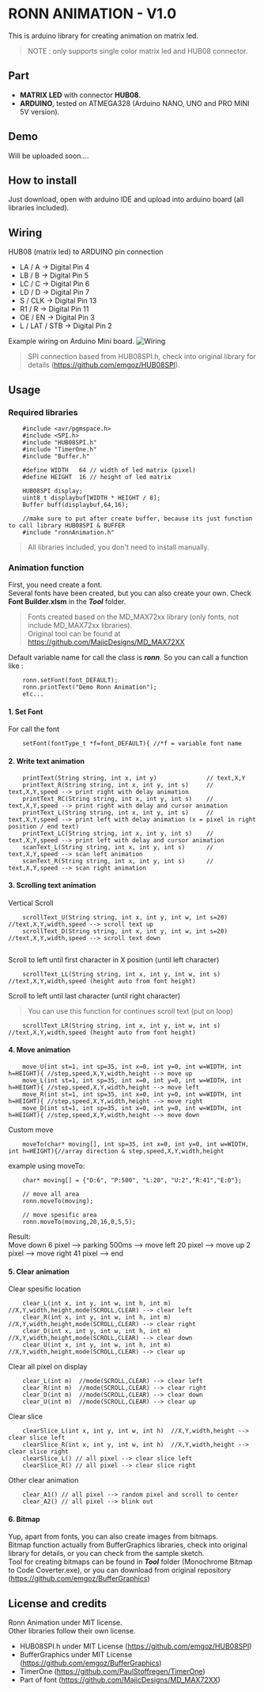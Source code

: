 # RONN ANIMATION - V1.0
This is arduino library for creating animation on matrix led.  
> NOTE : only supports single color matrix led and HUB08 connector.

## Part
- **MATRIX LED** with connector **HUB08**. 
- **ARDUINO**, tested on ATMEGA328 (Arduino NANO, UNO and PRO MINI 5V version).

## Demo
Will be uploaded soon....

## How to install
Just download, open with arduino IDE and upload into arduino board (all libraries included).

## Wiring
HUB08 (matrix led) to ARDUINO pin connection
 - LA / A    -> Digital Pin 4
 - LB / B    -> Digital Pin 5
 - LC / C    -> Digital Pin 6
 - LD / D    -> Digital Pin 7
 - S / CLK   -> Digital Pin 13
 - R1 / R    -> Digital Pin 11
 - OE / EN   -> Digital Pin 3
 - L / LAT / STB -> Digital Pin 2

Example wiring on Arduino Mini board.
![Wiring](Tool/wiring.png)

> SPI connection based from HUB08SPI.h, check into original library for details (https://github.com/emgoz/HUB08SPI).

## Usage
### Required libraries
~~~
	#include <avr/pgmspace.h>
	#include <SPI.h>
	#include "HUB08SPI.h"
	#include "TimerOne.h"
	#include "Buffer.h"

	#define WIDTH   64 // width of led matrix (pixel)
	#define HEIGHT  16 // height of led matrix

	HUB08SPI display;
	uint8_t displaybuf[WIDTH * HEIGHT / 8];
	Buffer buff(displaybuf,64,16);

	//make sure to put after create buffer, because its just function to call library HUB08SPI & BUFFER
	#include "ronnAnimation.h" 
~~~
> All libraries included, you don't need to install manually.



### Animation function
First, you need create a font.  
Several fonts have been created, but you can also create your own. Check **Font Builder.xlsm** in the ***Tool*** folder.
> Fonts created based on the MD_MAX72xx library (only fonts, not include MD_MAX72xx libraries).  
> Original tool can be found at https://github.com/MajicDesigns/MD_MAX72XX

Default variable name for call the class is ***ronn***. So you can call a function like :
```
	ronn.setFont(font_DEFAULT);
	ronn.printText("Demo Ronn Animation");
	etc...
```
#### 1. Set Font
For call the font
```
	setFont(fontType_t *f=font_DEFAULT){ //*f = variable font name
```
#### 2. Write text animation
```
	printText(String string, int x, int y)   			// text,X,Y
	printText_R(String string, int x, int y, int s)  	// text,X,Y,speed --> print right with delay animation
	printText_RC(String string, int x, int y, int s)  	// text,X,Y,speed --> print right with delay and cursor animation
	printText_L(String string, int x, int y, int s)  	// text,X,Y,speed --> print left with delay animation (x = pixel in right position / end text)
	printText_LC(String string, int x, int y, int s)  	// text,X,Y,speed --> print left with delay and cursor animation 
	scanText_L(String string, int x, int y, int s)  	// text,X,Y,speed --> scan left animation
	scanText_R(String string, int x, int y, int s)  	// text,X,Y,speed --> scan right animation
```

#### 3. Scrolling text animation
Vertical Scroll
```
	scrollText_U(String string, int x, int y, int w, int s=20)    //text,X,Y,width,speed --> scroll text up
    scrollText_D(String string, int x, int y, int w, int s=20)    //text,X,Y,width,speed --> scroll text down
	
```
Scroll to left until first character in X position (until left character)
```
	scrollText_LL(String string, int x, int y, int w, int s) //text,X,Y,width,speed (height auto from font height)
```
Scroll to left until last character (until right character)
> You can use this function for continues scroll text (put on loop)
```
	scrollText_LR(String string, int x, int y, int w, int s) //text,X,Y,width,speed (height auto from font height)
```

#### 4. Move animation
```
	move_U(int st=1, int sp=35, int x=0, int y=0, int w=WIDTH, int h=HEIGHT){ //step,speed,X,Y,width,height --> move up
	move_L(int st=1, int sp=35, int x=0, int y=0, int w=WIDTH, int h=HEIGHT){ //step,speed,X,Y,width,height --> move left
	move_R(int st=1, int sp=35, int x=0, int y=0, int w=WIDTH, int h=HEIGHT){ //step,speed,X,Y,width,height --> move right
	move_D(int st=1, int sp=35, int x=0, int y=0, int w=WIDTH, int h=HEIGHT){ //step,speed,X,Y,width,height --> move down
```
Custom move
```
	moveTo(char* moving[], int sp=35, int x=0, int y=0, int w=WIDTH, int h=HEIGHT){//array direction & step,speed,X,Y,width,height
```
example using moveTo:
```
    char* moving[] = {"D:6", "P:500", "L:20", "U:2","R:41","E:0"};
	
	// move all area
    ronn.moveTo(moving);
	
	// move spesific area
	ronn.moveTo(moving,20,16,0,5,5);

```
Result:  
Move down 6 pixel --> parking 500ms --> move left 20 pixel --> move up 2 pixel --> move right 41 pixel --> end


#### 5. Clear animation
Clear spesific location
```
    clear_L(int x, int y, int w, int h, int m)  //X,Y,width,height,mode(SCROLL,CLEAR) --> clear left
    clear_R(int x, int y, int w, int h, int m)  //X,Y,width,height,mode(SCROLL,CLEAR) --> clear right
    clear_D(int x, int y, int w, int h, int m)  //X,Y,width,height,mode(SCROLL,CLEAR) --> clear down
    clear_U(int x, int y, int w, int h, int m)  //X,Y,width,height,mode(SCROLL,CLEAR) --> clear up 
```

Clear all pixel on display
```
	clear_L(int m)  //mode(SCROLL,CLEAR) --> clear left
	clear_R(int m)  //mode(SCROLL,CLEAR) --> clear right
	clear_D(int m)  //mode(SCROLL,CLEAR) --> clear down
	clear_U(int m)  //mode(SCROLL,CLEAR) --> clear up
```

Clear slice
```
	clearSlice_L(int x, int y, int w, int h)  //X,Y,width,height --> clear slice left
	clearSlice_R(int x, int y, int w, int h)  //X,Y,width,height --> clear slice right
	clearSlice_L() // all pixel --> clear slice left
	clearSlice_R() // all pixel --> clear slice right
```

Other clear animation
```
	clear_A1() // all pixel --> random pixel and scroll to center
	clear_A2() // all pixel --> blink out
```

#### 6. Bitmap
Yup, apart from fonts, you can also create images from bitmaps.  
Bitmap function actually from BufferGraphics libraries, check into original library for details, or you can check from the sample sketch.  
Tool for creating bitmaps can be found in ***Tool*** folder (Monochrome Bitmap to Code Coverter.exe), or you can download from original repository (https://github.com/emgoz/BufferGraphics)

## License and credits
Ronn Animation under MIT license.  
Other libraries follow their own license.
- HUB08SPI.h under MIT License (https://github.com/emgoz/HUB08SPI)
- BufferGraphics under MIT License (https://github.com/emgoz/BufferGraphics)
- TimerOne (https://github.com/PaulStoffregen/TimerOne)
- Part of font (https://github.com/MajicDesigns/MD_MAX72XX)



	
